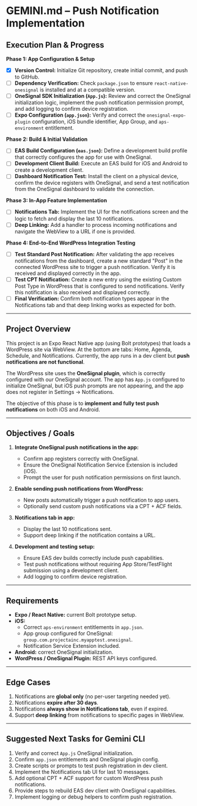 # GEMINI.md – Push Notification Implementation

## Execution Plan & Progress

**Phase 1: App Configuration & Setup**
- [x] **Version Control:** Initialize Git repository, create initial commit, and push to GitHub.
- [ ] **Dependency Verification:** Check `package.json` to ensure `react-native-onesignal` is installed and at a compatible version.
- [ ] **OneSignal SDK Initialization (`App.js`):** Review and correct the OneSignal initialization logic, implement the push notification permission prompt, and add logging to confirm device registration.
- [ ] **Expo Configuration (`app.json`):** Verify and correct the `onesignal-expo-plugin` configuration, iOS bundle identifier, App Group, and `aps-environment` entitlement.

**Phase 2: Build & Initial Validation**
- [ ] **EAS Build Configuration (`eas.json`):** Define a development build profile that correctly configures the app for use with OneSignal.
- [ ] **Development Client Build:** Execute an EAS build for iOS and Android to create a development client.
- [ ] **Dashboard Notification Test:** Install the client on a physical device, confirm the device registers with OneSignal, and send a test notification from the OneSignal dashboard to validate the connection.

**Phase 3: In-App Feature Implementation**
- [ ] **Notifications Tab:** Implement the UI for the notifications screen and the logic to fetch and display the last 10 notifications.
- [ ] **Deep Linking:** Add a handler to process incoming notifications and navigate the WebView to a URL if one is provided.

**Phase 4: End-to-End WordPress Integration Testing**
- [ ] **Test Standard Post Notification:** After validating the app receives notifications from the dashboard, create a new standard "Post" in the connected WordPress site to trigger a push notification. Verify it is received and displayed correctly in the app.
- [ ] **Test CPT Notification:** Create a new entry using the existing Custom Post Type in WordPress that is configured to send notifications. Verify this notification is also received and displayed correctly.
- [ ] **Final Verification:** Confirm both notification types appear in the Notifications tab and that deep linking works as expected for both.

---

## Project Overview
This project is an Expo React Native app (using Bolt prototypes) that loads a WordPress site via WebView. At the bottom are tabs: Home, Agenda, Schedule, and Notifications. Currently, the app runs in a dev client but **push notifications are not functional**.  

The WordPress site uses the **OneSignal plugin**, which is correctly configured with our OneSignal account. The app has `App.js` configured to initialize OneSignal, but iOS push prompts are not appearing, and the app does not register in Settings → Notifications.  

The objective of this phase is to **implement and fully test push notifications** on both iOS and Android.

---

## Objectives / Goals

1. **Integrate OneSignal push notifications in the app:**
   - Confirm app registers correctly with OneSignal.
   - Ensure the OneSignal Notification Service Extension is included (iOS).
   - Prompt the user for push notification permissions on first launch.

2. **Enable sending push notifications from WordPress:**
   - New posts automatically trigger a push notification to app users.
   - Optionally send custom push notifications via a CPT + ACF fields.

3. **Notifications tab in app:**
   - Display the last 10 notifications sent.
   - Support deep linking if the notification contains a URL.

4. **Development and testing setup:**
   - Ensure EAS dev builds correctly include push capabilities.
   - Test push notifications without requiring App Store/TestFlight submission using a development client.
   - Add logging to confirm device registration.

---

## Requirements

- **Expo / React Native:** current Bolt prototype setup.
- **iOS:**
  - Correct `aps-environment` entitlements in `app.json`.
  - App group configured for OneSignal: `group.com.projectainc.myapptest.onesignal`.
  - Notification Service Extension included.
- **Android:** correct OneSignal initialization.
- **WordPress / OneSignal Plugin:** REST API keys configured.

---

## Edge Cases

1. Notifications are **global only** (no per-user targeting needed yet).  
2. Notifications **expire after 30 days**.  
3. Notifications **always show in Notifications tab**, even if expired.  
4. Support **deep linking** from notifications to specific pages in WebView.

---

## Suggested Next Tasks for Gemini CLI

1. Verify and correct `App.js` OneSignal initialization.
2. Confirm `app.json` entitlements and OneSignal plugin config.
3. Create scripts or prompts to test push registration in dev client.
4. Implement the Notifications tab UI for last 10 messages.
5. Add optional CPT + ACF support for custom WordPress push notifications.
6. Provide steps to rebuild EAS dev client with OneSignal capabilities.
7. Implement logging or debug helpers to confirm push registration.